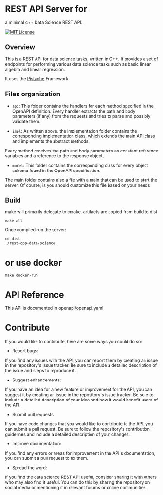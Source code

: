 # REST API Server for

a minimal c++ Data Science REST API.

 [![MIT License](https://img.shields.io/badge/License-MIT-green.svg)](https://choosealicense.com/licenses/mit/)

## Overview
This is a REST API for data science tasks, written in C++. 
It provides a set of endpoints for performing various data science tasks such as basic linear algebra and linear regression. 

It uses the [Pistache](https://github.com/oktal/pistache) Framework.

## Files organization

- `api`: 
This folder contains the handlers for each method specified in the OpenAPI definition. 
Every handler extracts the path and body parameters (if any) from the requests and tries to parse and possibly validate them.


- `impl`: As written above, the implementation folder contains the corresponding implementation class,
which extends the main API class and implements the abstract methods.

Every method receives the path and body parameters as constant reference variables and a reference to the response object, 

- `model`: This folder contains the corresponding class for every object schema found in the OpenAPI specification.

The main folder contains also a file with a main that can be used to start the server.
Of course, is you should customize this file based on your needs

## Build 

make will primarily delegate to cmake. artifacts are copied from build to dist

```
make all
```

Once compiled run the server:

```
cd dist
./rest-cpp-data-science
```


# or use docker

```
make docker-run
```

# API Reference
 This API is documented in openapi/openapi.yaml

 
 # Contribute

 If you would like to contribute, here are some ways you could do so:
 
 * Report bugs: 

If you find any issues with the API, you can report them by creating an issue in the repository's issue tracker. Be sure to include a detailed description of the issue and steps to reproduce it.

* Suggest enhancements: 

If you have an idea for a new feature or improvement for the API, you can suggest it by creating an issue in the repository's issue tracker. Be sure to include a detailed description of your idea and how it would benefit users of the API.


* Submit pull requests: 

If you have code changes that you would like to contribute to the API, you can submit a pull request. Be sure to follow the repository's contribution guidelines and include a detailed description of your changes.

* Improve documentation: 

If you find any errors or areas for improvement in the API's documentation, you can submit a pull request to fix them.

* Spread the word: 

If you find the data science REST API useful, consider sharing it with others who may also find it useful. You can do this by sharing the repository on social media or mentioning it in relevant forums or online communities.
